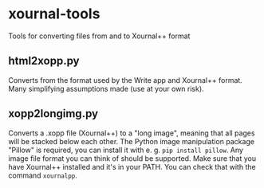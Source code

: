 # xournal-tools
Tools for converting files from and to Xournal++ format

## html2xopp.py
Converts from the format used by the Write app and Xournal++ format. Many simplifying assumptions made (use at your own risk).

## xopp2longimg.py

Converts a .xopp file (Xournal++) to a "long image", meaning that all pages will be stacked below each other. 
The Python image manipulation package "Pillow" is required, you can install it with e. g. `pip install pillow`. Any image file format you can think of should be supported. 
Make sure that you have Xournal++ installed and it's in your PATH. You can check that with the command `xournalpp`.
